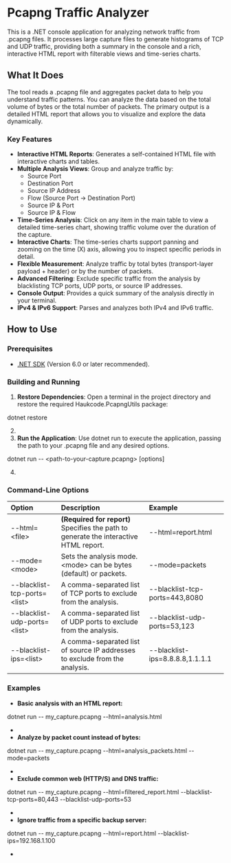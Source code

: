 # **Pcapng Traffic Analyzer**

This is a .NET console application for analyzing network traffic from .pcapng files. It processes large capture files to generate histograms of TCP and UDP traffic, providing both a summary in the console and a rich, interactive HTML report with filterable views and time-series charts.

## **What It Does**

The tool reads a .pcapng file and aggregates packet data to help you understand traffic patterns. You can analyze the data based on the total volume of bytes or the total number of packets. The primary output is a detailed HTML report that allows you to visualize and explore the data dynamically.

### **Key Features**

* **Interactive HTML Reports**: Generates a self-contained HTML file with interactive charts and tables.  
* **Multiple Analysis Views**: Group and analyze traffic by:  
  * Source Port  
  * Destination Port  
  * Source IP Address  
  * Flow (Source Port → Destination Port)  
  * Source IP & Port  
  * Source IP & Flow  
* **Time-Series Analysis**: Click on any item in the main table to view a detailed time-series chart, showing traffic volume over the duration of the capture.  
* **Interactive Charts**: The time-series charts support panning and zooming on the time (X) axis, allowing you to inspect specific periods in detail.  
* **Flexible Measurement**: Analyze traffic by total bytes (transport-layer payload \+ header) or by the number of packets.  
* **Advanced Filtering**: Exclude specific traffic from the analysis by blacklisting TCP ports, UDP ports, or source IP addresses.  
* **Console Output**: Provides a quick summary of the analysis directly in your terminal.  
* **IPv4 & IPv6 Support**: Parses and analyzes both IPv4 and IPv6 traffic.

## **How to Use**

### **Prerequisites**

* [.NET SDK](https://dotnet.microsoft.com/download) (Version 6.0 or later recommended).

### **Building and Running**

1. **Restore Dependencies**: Open a terminal in the project directory and restore the required Haukcode.PcapngUtils package:

dotnet restore

2.   
3. **Run the Application**: Use dotnet run to execute the application, passing the path to your .pcapng file and any desired options.

dotnet run \-- \<path-to-your-capture.pcapng\> \[options\]

4. 

### **Command-Line Options**

| Option | Description | Example |
| :---- | :---- | :---- |
| \--html=\<file\> | **(Required for report)** Specifies the path to generate the interactive HTML report. | \--html=report.html |
| \--mode=\<mode\> | Sets the analysis mode. \<mode\> can be bytes (default) or packets. | \--mode=packets |
| \--blacklist-tcp-ports=\<list\> | A comma-separated list of TCP ports to exclude from the analysis. | \--blacklist-tcp-ports=443,8080 |
| \--blacklist-udp-ports=\<list\> | A comma-separated list of UDP ports to exclude from the analysis. | \--blacklist-udp-ports=53,123 |
| \--blacklist-ips=\<list\> | A comma-separated list of source IP addresses to exclude from the analysis. | \--blacklist-ips=8.8.8.8,1.1.1.1 |

### **Examples**

* **Basic analysis with an HTML report:**

dotnet run \-- my\_capture.pcapng \--html=analysis.html

*   
* **Analyze by packet count instead of bytes:**

dotnet run \-- my\_capture.pcapng \--html=analysis\_packets.html \--mode=packets

*   
* **Exclude common web (HTTP/S) and DNS traffic:**

dotnet run \-- my\_capture.pcapng \--html=filtered\_report.html \--blacklist-tcp-ports=80,443 \--blacklist-udp-ports=53

*   
* **Ignore traffic from a specific backup server:**

dotnet run \-- my\_capture.pcapng \--html=report.html \--blacklist-ips=192.168.1.100

* 
